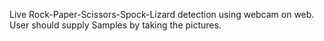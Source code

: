 Live Rock-Paper-Scissors-Spock-Lizard detection using webcam on web.  
User should supply Samples by taking the pictures.
